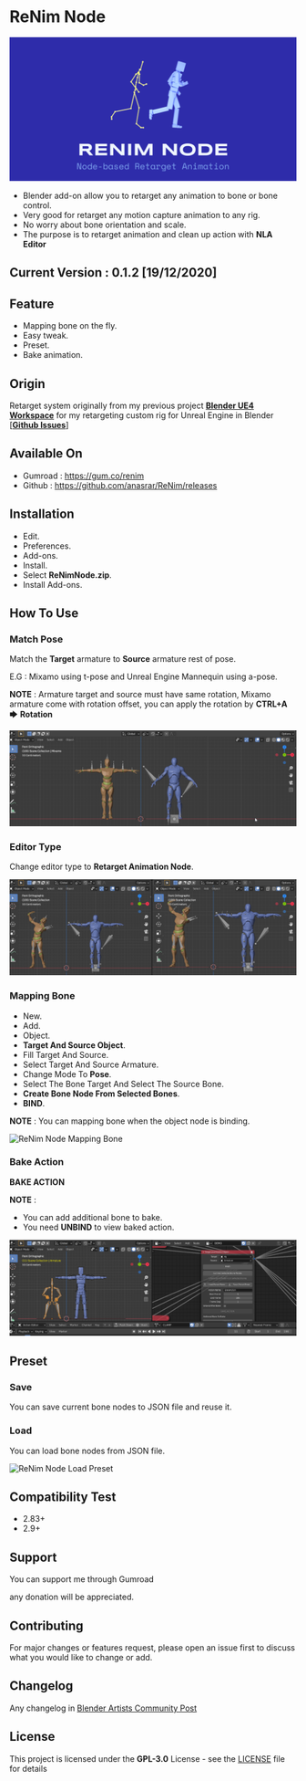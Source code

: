# ReNim Node

![ReNim Node](doc_assets/banner.png)

- Blender add-on allow you to retarget any animation to bone or bone control.
- Very good for retarget any motion capture animation to any rig.
- No worry about bone orientation and scale.
- The purpose is to retarget animation and clean up action with **NLA Editor**

## Current Version : 0.1.2 [19/12/2020]

## Feature

- Mapping bone on the fly.
- Easy tweak.
- Preset.
- Bake animation.


## Origin

Retarget system originally from my previous project **[Blender UE4 Workspace](https://github.com/anasrar/Blender-UE4-Workspace)** for my retargeting custom rig for Unreal Engine in Blender [**[Github Issues](https://github.com/anasrar/Blender-UE4-Workspace/issues/14#issuecomment-670843204)**]

## Available On

- Gumroad : https://gum.co/renim
- Github : https://github.com/anasrar/ReNim/releases


## Installation

- Edit.
- Preferences.
- Add-ons.
- Install.
- Select **ReNimNode.zip**.
- Install Add-ons.

## How To Use

### Match Pose

Match the **Target** armature to **Source** armature rest of pose.

E.G : Mixamo using  t-pose and Unreal Engine Mannequin using a-pose.

**NOTE** : Armature target and source must have same rotation, Mixamo armature come with rotation offset, you can apply the rotation by **CTRL+A**  🡆  **Rotation**

![ReNim Node Match Pose](doc_assets/matchpose.gif)

### Editor Type

Change editor type to **Retarget Animation Node**.

![ReNim Node Change Editor Type](doc_assets/changeeditortype.gif)

### Mapping Bone

- New.
- Add.
- Object.
- **Target And Source Object**.
- Fill Target And Source.
- Select Target And Source Armature.
- Change Mode To **Pose**.
- Select The Bone Target And Select The Source Bone.
- **Create Bone Node From Selected Bones**.
- **BIND**.

**NOTE** : You can mapping bone when the object node is binding.

![ReNim Node Mapping Bone](doc_assets/mappingbone.gif)

### Bake Action

**BAKE ACTION**

**NOTE** :

- You can add additional bone to bake.
- You need **UNBIND** to view baked action.

![ReNim Node Bake](doc_assets/bake.gif)

## Preset

### Save

You can save current bone nodes to JSON file and reuse it.

### Load

You can load bone nodes from JSON file.

![ReNim Node Load Preset](doc_assets/ori-preset.gif)

## Compatibility Test
- 2.83+
- 2.9+

## Support

You can support me through Gumroad

any donation will be appreciated.

## Contributing

For major changes or features request, please open an issue first to discuss what you would like to change or add.

## Changelog

Any changelog in [Blender Artists Community Post](https://blenderartists.org/t/renim-node-based-retarget-animation/1261958) 

## License

This project is licensed under the **GPL-3.0** License - see the [LICENSE](LICENSE) file for details